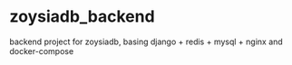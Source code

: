 # zoysiadb_backend
backend project for zoysiadb, basing django + redis + mysql + nginx and docker-compose
